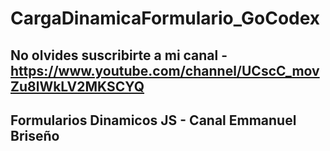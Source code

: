 # CargaDinamicaFormulario_GoCodex
## No olvides suscribirte a mi canal - https://www.youtube.com/channel/UCscC_movZu8lWkLV2MKSCYQ
## Formularios Dinamicos JS - Canal Emmanuel Briseño
